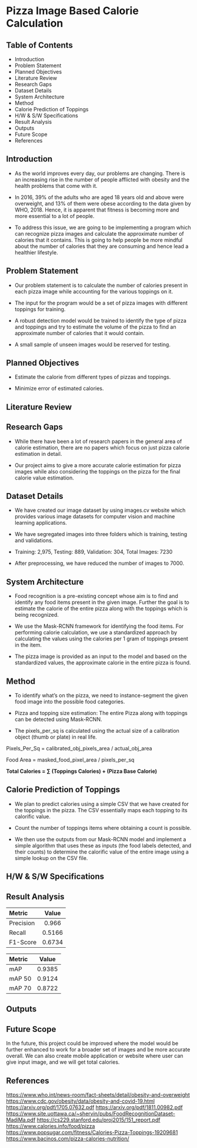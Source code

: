 # Pizza Image Based Calorie Calculation

## Table of Contents

* Introduction
* Problem Statement
* Planned Objectives
* Literature Review
* Research Gaps
* Dataset Details
* System Architecture
* Method
* Calorie Prediction of Toppings
* H/W & S/W Specifications
* Result Analysis
* Outputs
* Future Scope
* References

## Introduction

* As the world improves every day, our problems are changing. There is an increasing rise in the number of people afflicted with obesity and the health problems that come with it.  

* In 2016, 39% of the adults who are aged 18 years old and above were overweight, and 13% of them were obese according to the data given by WHO, 2018. Hence, it is apparent that fitness is becoming more and more essential to a lot of people.

* To address this issue, we are going to be implementing a program which can recognize pizza images and calculate the approximate number of calories that it contains. This is going to help people be more mindful about the number of calories that they are consuming and hence lead a healthier lifestyle.

## Problem Statement

* Our problem statement is to calculate the number of calories present in each pizza image while accounting for the various toppings on it.

* The input for the program would be a set of pizza images with different toppings for training.

* A robust detection model would be trained to identify the type of pizza and toppings and try to estimate the volume of the pizza to find an approximate number of calories that it would contain.

* A small sample of unseen images would be reserved for testing.

## Planned Objectives

* Estimate the calorie from different types of pizzas and toppings.

* Minimize error of estimated calories.

## Literature Review

## Research Gaps

* While there have been a lot of research papers in the general area of calorie estimation, there are no papers which focus on just pizza calorie estimation in detail.

* Our project aims to give a more accurate calorie estimation for pizza images while also considering the toppings on the pizza for the final calorie value estimation.

## Dataset Details

* We have created our image dataset by using images.cv website which provides various image datasets for computer vision and machine learning applications.

* We have segregated images into three folders which is training, testing and validations.

* Training: 2,975, Testing: 889, Validation: 304, Total   Images: 7230

* After preprocessing, we have reduced the number of images to 7000.

## System Architecture

* Food recognition is a pre-existing concept whose aim is to find and identify any food items present in the given image. Further the goal is to estimate the calorie of the entire pizza along with the toppings which is being recognized.

* We use the Mask-RCNN framework for identifying the food items. For performing calorie calculation, we use a standardized approach by calculating the values using the calories per 1 gram of toppings present in the item.

* The pizza image is provided as an input to the model and based on the standardized values, the approximate calorie in the entire pizza is found.

## Method

* To identify what’s on the pizza, we need to instance-segment the given food image into the possible food categories.

* Pizza and topping size estimation: The entire Pizza along with toppings can be detected using Mask-RCNN.

* The pixels_per_sq is calculated using the actual size of a calibration object (thumb or plate) in real life.

Pixels_Per_Sq = calibrated_obj_pixels_area / actual_obj_area

Food Area = masked_food_pixel_area / pixels_per_sq

**Total Calories = ∑ (Toppings Calories) + (Pizza Base Calorie)**

## Calorie Prediction of Toppings

* We plan to predict calories using a simple CSV that we have created for the toppings in the pizza. The CSV essentially maps each topping to its calorific value.

* Count the number of toppings items where obtaining a count is possible.

* We then use the outputs from our Mask-RCNN model and implement a simple algorithm that uses these as inputs (the food labels detected, and their counts) to determine the calorific value of the entire image using a simple lookup on the CSV file.

## H/W & S/W Specifications

## Result Analysis

| Metric      | Value |
| :---        |    :----:   |
| Precision     | 0.966       |
| Recall   | 0.5166        |
| F1-Score   | 0.6734        |

| Metric      | Value |
| :---        |    :----:   |
| mAP      | 0.9385   |
| mAP 50   | 0.9124 |
| mAP 70   | 0.8722 |

## Outputs

## Future Scope

In the future, this project could be improved where the model would be further enhanced to work for a broader set of images and be more accurate overall. We can also create mobile application or website where user can give input image, and we will get total calories.

## References

<https://www.who.int/news-room/fact-sheets/detail/obesity-and-overweight>
<https://www.cdc.gov/obesity/data/obesity-and-covid-19.html>
<https://arxiv.org/pdf/1705.07632.pdf>
<https://arxiv.org/pdf/1811.00982.pdf>
<https://www.site.uottawa.ca/~shervin/pubs/FoodRecognitionDataset-MadiMa.pdf>
<https://cs229.stanford.edu/proj2015/151_report.pdf>
<https://www.calories.info/food/pizza>
<https://www.popsugar.com/fitness/Calories-Pizza-Toppings-19209681>
<https://www.bacinos.com/pizza-calories-nutrition/>
